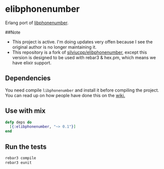 elibphonenumber
===============

Erlang port of [libphonenumber](https://github.com/googlei18n/libphonenumber).

##Note

- This project is active. I'm doing updates very offen because I see the original author is no longer maintaining it.
- This repository is a fork of [silviucpp/elibphonenumber][3], except this version is designed to be used with rebar3 & hex.pm,
  which means we have elixir support.

## Dependencies

You need compile `libphonenumber` and install it before compiling the project. You can read up on how people have done this on the [wiki.][2]

## Use with mix

```elixir
defp deps do
  [{:elibphonenumber, "~> 0.1"}]
end
```

## Run the tests

```sh
rebar3 compile
rebar3 eunit
```

[1]:https://www.wowapp.com/w/silviu/Silviu-Caragea
[2]:https://github.com/johnhamelink/elibphonenumber/wiki/Compiling-Libphonenumber
[3]:https://github.com/silviucpp/elibphonenumber
